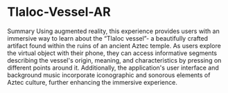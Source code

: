 # Tlaloc-Vessel-AR

Summary
Using augmented reality, this experience provides users with
an immersive way to learn about the “Tlaloc vessel”- a
beautifully crafted artifact found within the ruins of an
ancient Aztec temple. As users explore the virtual object
with their phone, they can access informative segments
describing the vessel's origin, meaning, and characteristics
by pressing on different points around it. Additionally, the
application's user interface and background music
incorporate iconographic and sonorous elements of Aztec
culture, further enhancing the immersive experience.
